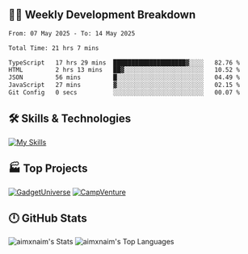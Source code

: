 

## 🧑‍💻 Weekly Development Breakdown

<!--START_SECTION:waka-->

```txt
From: 07 May 2025 - To: 14 May 2025

Total Time: 21 hrs 7 mins

TypeScript   17 hrs 29 mins  ████████████████████▓░░░░   82.76 %
HTML         2 hrs 13 mins   ██▓░░░░░░░░░░░░░░░░░░░░░░   10.52 %
JSON         56 mins         █░░░░░░░░░░░░░░░░░░░░░░░░   04.49 %
JavaScript   27 mins         ▓░░░░░░░░░░░░░░░░░░░░░░░░   02.15 %
Git Config   0 secs          ░░░░░░░░░░░░░░░░░░░░░░░░░   00.07 %
```

<!--END_SECTION:waka-->

## 🛠️ Skills & Technologies

[![My Skills](https://skillicons.dev/icons?i=angular,react,docker,mongodb,nodejs,express,github,bootstrap,prisma,postman,postgres&perline=8)](https://skillicons.dev)

## 🏭 Top Projects

[![GadgetUniverse](https://github-readme-stats.vercel.app/api/pin/?username=aimxnaim&repo=GadgetUniverse&theme=dark)](https://github.com/aimxnaim/GadgetUniverse)
[![CampVenture](https://github-readme-stats.vercel.app/api/pin/?username=aimxnaim&repo=CampVenture&theme=dark)](https://github.com/aimxnaim/CampVenture)

## 🕛 GitHub Stats

![aimxnaim's Stats](https://github-readme-stats.vercel.app/api?username=aimxnaim&theme=tokyonight&show_icons=true&hide_border=true&count_private=true)
![aimxnaim's Top Languages](https://github-readme-stats.vercel.app/api/top-langs/?username=aimxnaim&theme=tokyonight&show_icons=true&hide_border=true&layout=compact)




